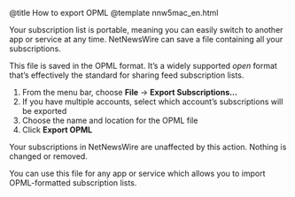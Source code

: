 @title How to export OPML
@template nnw5mac_en.html

Your subscription list is portable, meaning you can easily switch to another app or service at any time. NetNewsWire can save a file containing all your subscriptions.

This file is saved in the OPML format. It’s a widely supported *open* format that’s effectively the standard for sharing feed subscription lists.

1. From the menu bar, choose **File** → **Export Subscriptions…**
2. If you have multiple accounts, select which account’s subscriptions will be exported
3. Choose the name and location for the OPML file
4. Click **Export OPML**

Your subscriptions in NetNewsWire are unaffected by this action. Nothing is changed or removed.

You can use this file for any app or service which allows you to import OPML-formatted subscription lists.